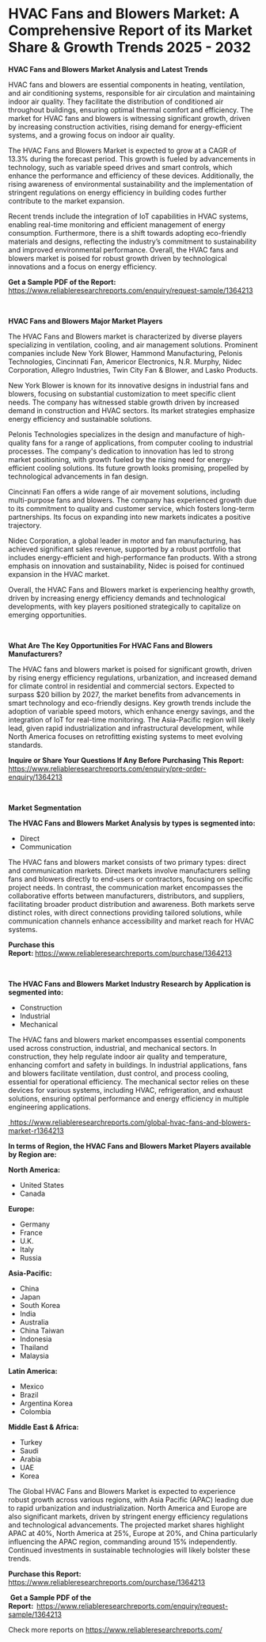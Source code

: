 <p><h1>HVAC Fans and Blowers Market: A Comprehensive Report of its Market Share & Growth Trends 2025 - 2032</h1></p><p><strong>HVAC Fans and Blowers Market Analysis and Latest Trends</strong></p>
<p><p>HVAC fans and blowers are essential components in heating, ventilation, and air conditioning systems, responsible for air circulation and maintaining indoor air quality. They facilitate the distribution of conditioned air throughout buildings, ensuring optimal thermal comfort and efficiency. The market for HVAC fans and blowers is witnessing significant growth, driven by increasing construction activities, rising demand for energy-efficient systems, and a growing focus on indoor air quality.</p><p>The HVAC Fans and Blowers Market is expected to grow at a CAGR of 13.3% during the forecast period. This growth is fueled by advancements in technology, such as variable speed drives and smart controls, which enhance the performance and efficiency of these devices. Additionally, the rising awareness of environmental sustainability and the implementation of stringent regulations on energy efficiency in building codes further contribute to the market expansion.</p><p>Recent trends include the integration of IoT capabilities in HVAC systems, enabling real-time monitoring and efficient management of energy consumption. Furthermore, there is a shift towards adopting eco-friendly materials and designs, reflecting the industry’s commitment to sustainability and improved environmental performance. Overall, the HVAC fans and blowers market is poised for robust growth driven by technological innovations and a focus on energy efficiency.</p></p>
<p><strong>Get a Sample PDF of the Report:&nbsp;</strong> <a href="https://www.reliableresearchreports.com/enquiry/request-sample/1364213?utm_campaign=3287&utm_medium=2&utm_source=Github&utm_content=ia&utm_term=10042025&utm_id=hvac-fans-and-blowers">https://www.reliableresearchreports.com/enquiry/request-sample/1364213</a></p>
<p>&nbsp;</p>
<p><strong>HVAC Fans and Blowers Major Market Players</strong></p>
<p><p>The HVAC Fans and Blowers market is characterized by diverse players specializing in ventilation, cooling, and air management solutions. Prominent companies include New York Blower, Hammond Manufacturing, Pelonis Technologies, Cincinnati Fan, Americor Electronics, N.R. Murphy, Nidec Corporation, Allegro Industries, Twin City Fan & Blower, and Lasko Products.</p><p>New York Blower is known for its innovative designs in industrial fans and blowers, focusing on substantial customization to meet specific client needs. The company has witnessed stable growth driven by increased demand in construction and HVAC sectors. Its market strategies emphasize energy efficiency and sustainable solutions.</p><p>Pelonis Technologies specializes in the design and manufacture of high-quality fans for a range of applications, from computer cooling to industrial processes. The company's dedication to innovation has led to strong market positioning, with growth fueled by the rising need for energy-efficient cooling solutions. Its future growth looks promising, propelled by technological advancements in fan design.</p><p>Cincinnati Fan offers a wide range of air movement solutions, including multi-purpose fans and blowers. The company has experienced growth due to its commitment to quality and customer service, which fosters long-term partnerships. Its focus on expanding into new markets indicates a positive trajectory.</p><p>Nidec Corporation, a global leader in motor and fan manufacturing, has achieved significant sales revenue, supported by a robust portfolio that includes energy-efficient and high-performance fan products. With a strong emphasis on innovation and sustainability, Nidec is poised for continued expansion in the HVAC market.</p><p>Overall, the HVAC Fans and Blowers market is experiencing healthy growth, driven by increasing energy efficiency demands and technological developments, with key players positioned strategically to capitalize on emerging opportunities.</p></p>
<p>&nbsp;</p>
<p><strong>What Are The Key Opportunities For HVAC Fans and Blowers Manufacturers?</strong></p>
<p><p>The HVAC fans and blowers market is poised for significant growth, driven by rising energy efficiency regulations, urbanization, and increased demand for climate control in residential and commercial sectors. Expected to surpass $20 billion by 2027, the market benefits from advancements in smart technology and eco-friendly designs. Key growth trends include the adoption of variable speed motors, which enhance energy savings, and the integration of IoT for real-time monitoring. The Asia-Pacific region will likely lead, given rapid industrialization and infrastructural development, while North America focuses on retrofitting existing systems to meet evolving standards.</p></p>
<p><strong>Inquire or Share Your Questions If Any Before Purchasing This Report:</strong> <a href="https://www.reliableresearchreports.com/enquiry/pre-order-enquiry/1364213?utm_campaign=3287&utm_medium=2&utm_source=Github&utm_content=ia&utm_term=10042025&utm_id=hvac-fans-and-blowers">https://www.reliableresearchreports.com/enquiry/pre-order-enquiry/1364213</a></p>
<p>&nbsp;</p>
<p><strong>Market Segmentation</strong></p>
<p><strong>The HVAC Fans and Blowers Market Analysis by types is segmented into:</strong></p>
<p><ul><li>Direct</li><li>Communication</li></ul></p>
<p><p>The HVAC fans and blowers market consists of two primary types: direct and communication markets. Direct markets involve manufacturers selling fans and blowers directly to end-users or contractors, focusing on specific project needs. In contrast, the communication market encompasses the collaborative efforts between manufacturers, distributors, and suppliers, facilitating broader product distribution and awareness. Both markets serve distinct roles, with direct connections providing tailored solutions, while communication channels enhance accessibility and market reach for HVAC systems.</p></p>
<p><strong>Purchase this Report:&nbsp;</strong><a href="https://www.reliableresearchreports.com/purchase/1364213?utm_campaign=3287&utm_medium=2&utm_source=Github&utm_content=ia&utm_term=10042025&utm_id=hvac-fans-and-blowers">https://www.reliableresearchreports.com/purchase/1364213</a></p>
<p>&nbsp;</p>
<p><strong>The HVAC Fans and Blowers Market Industry Research by Application is segmented into:</strong></p>
<p><ul><li>Construction</li><li>Industrial</li><li>Mechanical</li></ul></p>
<p><p>The HVAC fans and blowers market encompasses essential components used across construction, industrial, and mechanical sectors. In construction, they help regulate indoor air quality and temperature, enhancing comfort and safety in buildings. In industrial applications, fans and blowers facilitate ventilation, dust control, and process cooling, essential for operational efficiency. The mechanical sector relies on these devices for various systems, including HVAC, refrigeration, and exhaust solutions, ensuring optimal performance and energy efficiency in multiple engineering applications.</p></p>
<p><a href="https://www.reliableresearchreports.com/global-hvac-fans-and-blowers-market-r1364213?utm_campaign=3287&utm_medium=2&utm_source=Github&utm_content=ia&utm_term=10042025&utm_id=hvac-fans-and-blowers">&nbsp;https://www.reliableresearchreports.com/global-hvac-fans-and-blowers-market-r1364213</a></p>
<p><strong>In terms of Region, the HVAC Fans and Blowers Market Players available by Region are:</strong></p>
<p>
    <p> <strong> North America: </strong>
        <ul>
            <li>United States</li>
            <li>Canada</li>
        </ul>
        </p> 
    <p> <strong> Europe: </strong>
        <ul>
            <li>Germany</li>
            <li>France</li>
            <li>U.K.</li>
            <li>Italy</li>
            <li>Russia</li>
        </ul>
        </p> 
    <p> <strong> Asia-Pacific: </strong>
        <ul>
            <li>China</li>
            <li>Japan</li>
            <li>South Korea</li>
            <li>India</li>
            <li>Australia</li>
            <li>China Taiwan</li>
            <li>Indonesia</li>
            <li>Thailand</li>
            <li>Malaysia</li>
        </ul>
        </p> 
    <p> <strong> Latin America: </strong>
        <ul>
            <li>Mexico</li>
            <li>Brazil</li>
            <li>Argentina Korea</li>
            <li>Colombia</li>
        </ul>
        </p> 
    <p> <strong> Middle East & Africa: </strong>
        <ul>
            <li>Turkey</li>
            <li>Saudi</li>
            <li>Arabia</li>
            <li>UAE</li>
            <li>Korea</li>
        </ul>
    </p>
    </p>
<p><p>The Global HVAC Fans and Blowers Market is expected to experience robust growth across various regions, with Asia Pacific (APAC) leading due to rapid urbanization and industrialization. North America and Europe are also significant markets, driven by stringent energy efficiency regulations and technological advancements. The projected market shares highlight APAC at 40%, North America at 25%, Europe at 20%, and China particularly influencing the APAC region, commanding around 15% independently. Continued investments in sustainable technologies will likely bolster these trends.</p></p>
<p><strong>Purchase this Report: </strong><a href="https://www.reliableresearchreports.com/purchase/1364213?utm_campaign=3287&utm_medium=2&utm_source=Github&utm_content=ia&utm_term=10042025&utm_id=hvac-fans-and-blowers">https://www.reliableresearchreports.com/purchase/1364213</a></p>
<p>&nbsp;<strong>Get a Sample PDF of the Report:&nbsp;&nbsp;</strong><a href="https://www.reliableresearchreports.com/enquiry/request-sample/1364213?utm_campaign=3287&utm_medium=2&utm_source=Github&utm_content=ia&utm_term=10042025&utm_id=hvac-fans-and-blowers">https://www.reliableresearchreports.com/enquiry/request-sample/1364213</a></p>
<p><strong></strong></p>
<p>Check more reports on <a href="https://www.reliableresearchreports.com/?utm_campaign=3287&utm_medium=2&utm_source=Github&utm_content=ia&utm_term=10042025&utm_id=hvac-fans-and-blowers">https://www.reliableresearchreports.com/</a></p>